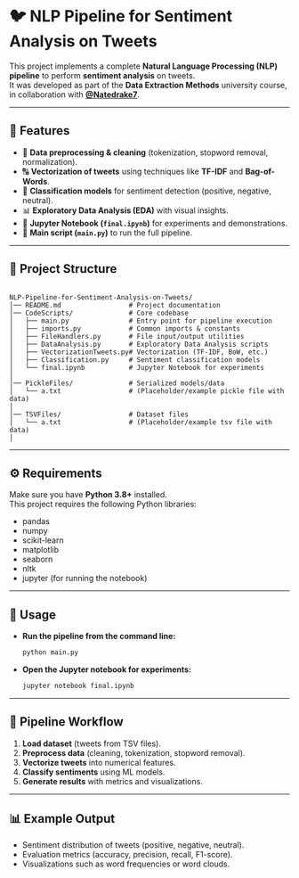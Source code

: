 # 🐦 NLP Pipeline for Sentiment Analysis on Tweets

This project implements a complete **Natural Language Processing (NLP) pipeline** to perform **sentiment analysis** on tweets.  
It was developed as part of the **Data Extraction Methods** university course, in collaboration with **[@Natedrake7](https://github.com/Natedrake7)**.

---

## 📌 Features
- 🧹 **Data preprocessing & cleaning** (tokenization, stopword removal, normalization).  
- 🔠 **Vectorization of tweets** using techniques like **TF-IDF** and **Bag-of-Words**.  
- 🤖 **Classification models** for sentiment detection (positive, negative, neutral).  
- 📊 **Exploratory Data Analysis (EDA)** with visual insights.  
- 📝 **Jupyter Notebook (`final.ipynb`)** for experiments and demonstrations.  
- 🚀 **Main script (`main.py`)** to run the full pipeline.  

---

## 📂 Project Structure
```

NLP-Pipeline-for-Sentiment-Analysis-on-Tweets/
│── README.md                 # Project documentation
│── CodeScripts/              # Core codebase
│   ├── main.py               # Entry point for pipeline execution
│   ├── imports.py            # Common imports & constants
│   ├── FileHandlers.py       # File input/output utilities
│   ├── DataAnalysis.py       # Exploratory Data Analysis scripts
│   ├── VectorizationTweets.py# Vectorization (TF-IDF, BoW, etc.)
│   ├── Classification.py     # Sentiment classification models
│   └── final.ipynb           # Jupyter Notebook for experiments
│
│── PickleFiles/              # Serialized models/data
│   └── a.txt                 # (Placeholder/example pickle file with data)
│
│── TSVFiles/                 # Dataset files
│   └── a.txt                 # (Placeholder/example tsv file with data)
│

```

---

## ⚙️ Requirements

Make sure you have **Python 3.8+** installed.  
This project requires the following Python libraries:

- pandas  
- numpy  
- scikit-learn  
- matplotlib  
- seaborn  
- nltk  
- jupyter (for running the notebook)  

---

## 🚀 Usage

- **Run the pipeline from the command line:**  
  ```bash
  python main.py
  ```

- **Open the Jupyter notebook for experiments:**

  ```bash
  jupyter notebook final.ipynb
  ```

---

## 🧩 Pipeline Workflow

1. **Load dataset** (tweets from TSV files).
2. **Preprocess data** (cleaning, tokenization, stopword removal).
3. **Vectorize tweets** into numerical features.
4. **Classify sentiments** using ML models.
5. **Generate results** with metrics and visualizations.

---

## 📊 Example Output

* Sentiment distribution of tweets (positive, negative, neutral).
* Evaluation metrics (accuracy, precision, recall, F1-score).
* Visualizations such as word frequencies or word clouds.



